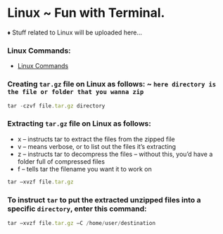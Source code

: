 # Linux ~ Fun with Terminal.

♦ Stuff related to Linux will be uploaded here...

### Linux Commands:
- [ Linux Commands](https://www.xmind.net/m/WwtB/)

### Creating `tar.gz` file on Linux as follows: ~ `here directory is the file or folder that you wanna zip`
```javascript
tar -czvf file.tar.gz directory
```
### Extracting `tar.gz` file on Linux as follows:
- x – instructs tar to extract the files from the zipped file
- v – means verbose, or to list out the files it’s extracting
- z – instructs tar to decompress the files – without this, you’d have a folder full of compressed files
- f – tells tar the filename you want it to work on
```javascript
tar –xvzf file.tar.gz
```
### To instruct `tar` to put the extracted unzipped files into a specific `directory`, enter this command:
```javascript
tar –xvzf file.tar.gz –C /home/user/destination
```